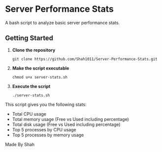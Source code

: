 # Server Performance Stats
A bash script to analyze basic server performance stats.

## Getting Started
1. **Clone the repository**
    ```
    git clone https://github.com/Shah1011/Server-Performance-Stats.git
    ```

2. **Make the script executable**
    ```
    chmod u+x server-stats.sh
    ```

3. **Execute the script**
    ```
    ./server-stats.sh
    ```

This script gives you the following stats:

- Total CPU usage
- Total memory usage (Free vs Used including percentage)
- Total disk usage (Free vs Used including percentage)
- Top 5 processes by CPU usage
- Top 5 processes by memory usage

Made By Shah 
